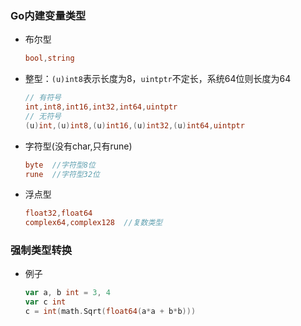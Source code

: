 ### Go内建变量类型 

+ 布尔型
  ```go
  bool,string
  ```

+ 整型：`(u)int8`表示长度为8，`uintptr`不定长，系统64位则长度为64
  ```go
  // 有符号
  int,int8,int16,int32,int64,uintptr
  // 无符号
  (u)int,(u)int8,(u)int16,(u)int32,(u)int64,uintptr
  ```
+ 字符型(没有char,只有rune)
  ```go
  byte  //字符型8位
  rune  //字符型32位
  ```
+ 浮点型
  ```go
  float32,float64
  complex64,complex128  //复数类型
  ```

### 强制类型转换

+ 例子
  ```go
  var a, b int = 3, 4
  var c int 
  c = int(math.Sqrt(float64(a*a + b*b)))
  ```
